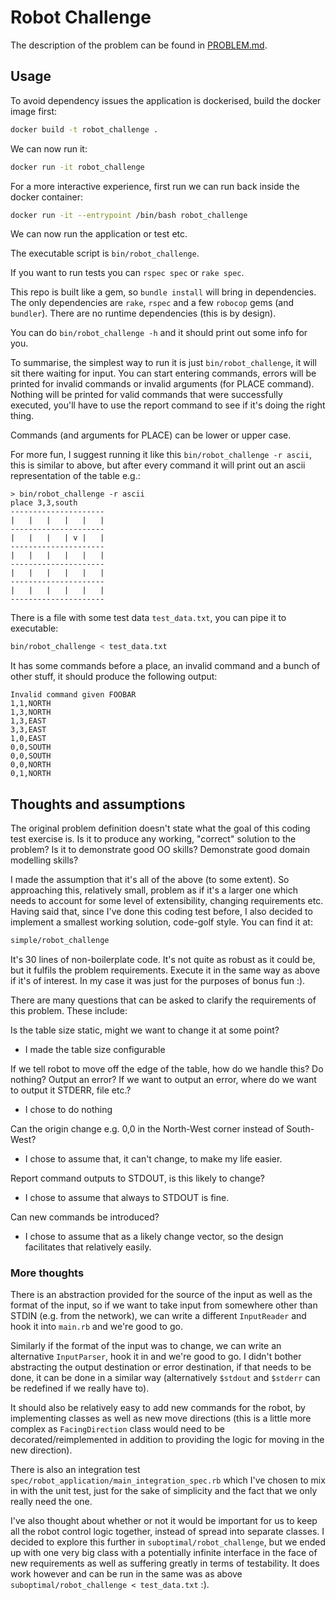 # Robot Challenge

The description of the problem can be found in [PROBLEM.md](PROBLEM.md).

## Usage

To avoid dependency issues the application is dockerised, build the docker image first:

```bash
docker build -t robot_challenge .
```

We can now run it:

```bash
docker run -it robot_challenge
```

For a more interactive experience, first run we can run back inside the docker container:

```bash
docker run -it --entrypoint /bin/bash robot_challenge
```

We can now run the application or test etc.

The executable script is `bin/robot_challenge`.

If you want to run tests you can `rspec spec` or `rake spec`.

This repo is built like a gem, so `bundle install` will bring in dependencies. The only dependencies are `rake`, `rspec` and a few `robocop` gems (and `bundler`). There are no runtime dependencies (this is by design).

You can do `bin/robot_challenge -h` and it should print out some info for you.

To summarise, the simplest way to run it is just `bin/robot_challenge`, it will sit there waiting for input. You can start entering
commands, errors will be printed for invalid commands or invalid arguments (for PLACE command). Nothing will be printed for valid
commands that were successfully executed, you'll have to use the report command to see if it's doing the right thing.

Commands (and arguments for PLACE) can be lower or upper case.

For more fun, I suggest running it like this `bin/robot_challenge -r ascii`, this is similar to above, but after every command it
will print out an ascii representation of the table e.g.:

```plain
> bin/robot_challenge -r ascii
place 3,3,south
---------------------
|   |   |   |   |   |
---------------------
|   |   |   | v |   |
---------------------
|   |   |   |   |   |
---------------------
|   |   |   |   |   |
---------------------
|   |   |   |   |   |
---------------------
```

There is a file with some test data `test_data.txt`, you can pipe it to executable:

```bash
bin/robot_challenge < test_data.txt
```

It has some commands before a place, an invalid command and a bunch of other stuff, it should produce the following output:

```plain
Invalid command given FOOBAR
1,1,NORTH
1,3,NORTH
1,3,EAST
3,3,EAST
1,0,EAST
0,0,SOUTH
0,0,SOUTH
0,0,NORTH
0,1,NORTH
```

## Thoughts and assumptions

The original problem definition doesn't state what the goal of this coding test exercise is.
Is it to produce any working, "correct" solution to the problem?
Is it to demonstrate good OO skills?
Demonstrate good domain modelling skills?

I made the assumption that it's all of the above (to some extent). So approaching this, relatively small, problem as if it's
a larger one which needs to account for some level of extensibility, changing requirements etc. Having said that, since I've
done this coding test before, I also decided to implement a smallest working solution, code-golf style. You can find it at:

```bash
simple/robot_challenge
```

It's 30 lines of non-boilerplate code. It's not quite as robust as it could be, but it fulfils the problem requirements. Execute it in the same way as above if it's of interest. In my case it was just for the purposes of bonus fun :).

There are many questions that can be asked to clarify the requirements of this problem. These include:

Is the table size static, might we want to change it at some point?

- I made the table size configurable

If we tell robot to move off the edge of the table, how do we handle this? Do nothing? Output an error? If we want to output an error,
where do we want to output it STDERR, file etc.?

- I chose to do nothing

Can the origin change e.g. 0,0 in the North-West corner instead of South-West?

- I chose to assume that, it can't change, to make my life easier.

Report command outputs to STDOUT, is this likely to change?

- I chose to assume that always to STDOUT is fine.

Can new commands be introduced?

- I chose to assume that as a likely change vector, so the design facilitates that relatively easily.

### More thoughts

There is an abstraction provided for the source of the input as well as the format of the input, so if we want to take input from
somewhere other than STDIN (e.g. from the network), we can write a different `InputReader` and hook it into `main.rb` and we're
good to go.

Similarly if the format of the input was to change, we can write an alternative `InputParser`, hook it in and we're
good to go. I didn't bother abstracting the output destination or error destination, if that needs to be done, it can be done in
a similar way (alternatively `$stdout` and `$stderr` can be redefined if we really have to).

It should also be relatively easy to add new commands for the robot, by implementing classes as well as new move
directions (this is a little more complex as `FacingDirection` class would need to be decorated/reimplemented in
addition to providing the logic for moving in the new direction).

There is also an integration test `spec/robot_application/main_integration_spec.rb` which I've chosen to mix in with the unit
test, just for the sake of simplicity and the fact that we only really need the one.

I've also thought about whether or not it would be important for us to keep all the robot control logic together, instead of spread
into separate classes. I decided to explore this further in `suboptimal/robot_challenge`, but we ended up with one very big class with
a potentially infinite interface in the face of new requirements as well as suffering greatly in terms of testability. It does work
however and can be run in the same was as above `suboptimal/robot_challenge < test_data.txt` :).

